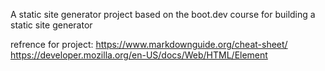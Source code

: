 A static site generator project based on the boot.dev course for building a static site generator


refrence for project:
https://www.markdownguide.org/cheat-sheet/
https://developer.mozilla.org/en-US/docs/Web/HTML/Element
